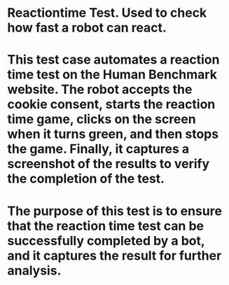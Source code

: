# Reactiontime Test. Used to check how fast a robot can react.

# This test case automates a reaction time test on the Human Benchmark website. The robot accepts the cookie consent, starts the reaction time game, clicks on the screen when it turns green, and then stops the game. Finally, it captures a screenshot of the results to verify the completion of the test.

# The purpose of this test is to ensure that the reaction time test can be successfully completed by a bot, and it captures the result for further analysis.
